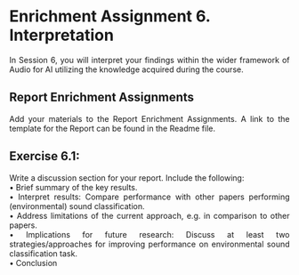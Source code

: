 # Enrichment Assignment 6. Interpretation

<p align = "justify">In Session 6, you will interpret your findings within the wider framework of Audio for AI utilizing the knowledge acquired during the course. 

## Report Enrichment Assignments 

<p align = "justify">Add your materials to the Report Enrichment Assignments. A link to the template for the Report can be found in the Readme file. 

## Exercise 6.1:
<p align = "justify">Write a discussion section for your report. Include the following:
<br>
•	Brief summary of the key results. 
<br>
•	Interpret results: Compare performance with other papers performing (environmental) sound classification. 
<br>
•	Address limitations of the current approach, e.g. in comparison to other papers. 
<br>
•	Implications for future research: Discuss at least two strategies/approaches for improving performance on environmental sound classification task.
<br> 
•	Conclusion
